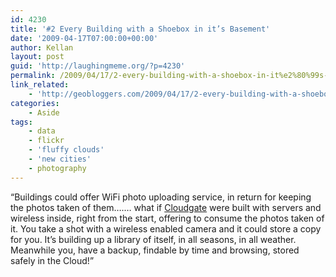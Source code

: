 ```yaml
---
id: 4230
title: '#2 Every Building with a Shoebox in it’s Basement'
date: '2009-04-17T07:00:00+00:00'
author: Kellan
layout: post
guid: 'http://laughingmeme.org/?p=4230'
permalink: /2009/04/17/2-every-building-with-a-shoebox-in-it%e2%80%99s-basement/
link_related:
    - 'http://geobloggers.com/2009/04/17/2-every-building-with-a-shoebox-in-its-basement/'
categories:
    - Aside
tags:
    - data
    - flickr
    - 'fluffy clouds'
    - 'new cities'
    - photography
---
```


“Buildings could offer WiFi photo uploading service, in return for keeping the photos taken of them….… what if [Cloudgate](http://www.flickr.com/search/?q=cloudgate&l=cc&ct=6) were built with servers and wireless inside, right from the start, offering to consume the photos taken of it. You take a shot with a wireless enabled camera and it could store a copy for you. It’s building up a library of itself, in all seasons, in all weather. Meanwhile you, have a backup, findable by time and browsing, stored safely in the Cloud!”